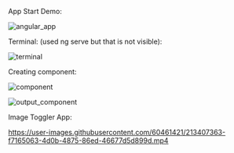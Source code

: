App Start Demo:

![angular_app](https://user-images.githubusercontent.com/60461421/212317427-6f3d17af-7e05-407b-9e8f-9fc6ec659fb4.png)

Terminal: (used ng serve but that is not visible):
  
![terminal](https://user-images.githubusercontent.com/60461421/212317507-5d81191a-07df-46ea-aaae-0e3346b1c406.png)

Creating component:

![component](https://user-images.githubusercontent.com/60461421/213241109-1453db0c-c73b-4fbc-b64e-52b5e3c93d47.png)

![output_component](https://user-images.githubusercontent.com/60461421/213241172-7005b671-4a54-47b7-ad54-975a458edcbf.png)

Image Toggler App:

https://user-images.githubusercontent.com/60461421/213407363-f7165063-4d0b-4875-86ed-46677d5d899d.mp4


